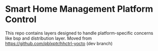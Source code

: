 # Smart Home Management Platform Control 
This repo contains layers designed to handle platform-specific concerns like bsp and distribution layer.
Moved from https://github.com/pblxptr/hhctrl-yocto (dev branch) 
